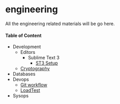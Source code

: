 engineering
===========================

All the engineering related materials will be go here.


#### Table of Content

- Development
  - Editors
    - Sublime Text 3
      - [ST3 Setup](https://github.com/team-avesta/wiki/blob/master/engineering/development/editors/sublimetext3/SublimeSetup.md)
  - [Cryptography](https://github.com/team-avesta/wiki/blob/master/engineering/development/cryptography/README.md)
- Databases
- Devops
  - [Git workflow](https://github.com/team-avesta/wiki/blob/master/engineering/devops/loadtest/README.md)
  - [LoadTest](https://github.com/team-avesta/wiki/blob/master/engineering/devops/loadtest/README.md)
- Sysops
